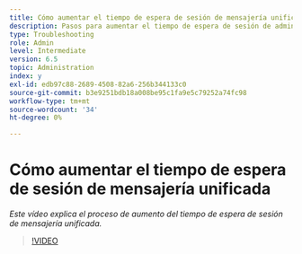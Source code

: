 ```yaml
---
title: Cómo aumentar el tiempo de espera de sesión de mensajería unificada
description: Pasos para aumentar el tiempo de espera de sesión de administración de usuarios para un usuario
type: Troubleshooting
role: Admin
level: Intermediate
version: 6.5
topic: Administration
index: y
exl-id: edb97c88-2689-4508-82a6-256b344133c0
source-git-commit: b3e9251bdb18a008be95c1fa9e5c79252a74fc98
workflow-type: tm+mt
source-wordcount: '34'
ht-degree: 0%

---
```



# Cómo aumentar el tiempo de espera de sesión de mensajería unificada

*Este vídeo explica el proceso de aumento del tiempo de espera de sesión de mensajería unificada.*

>[!VIDEO](https://video.tv.adobe.com/v/335503?quality=12&learn=on)
